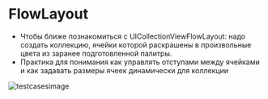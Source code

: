 #  FlowLayout

- Чтобы ближе познакомиться с UICollectionViewFlowLayout: надо создать коллекцию, ячейки которой раскрашены в произвольные цвета из заранее подготовленной палитры. 
- Практика для понимания как управлять отступами между ячейками и как задавать размеры ячеек динамически для коллекции

![testcasesimage](https://private-user-images.githubusercontent.com/143431196/331368472-dad04d16-5816-40a7-bd56-9696fc4c7907.png?jwt=eyJhbGciOiJIUzI1NiIsInR5cCI6IkpXVCJ9.eyJpc3MiOiJnaXRodWIuY29tIiwiYXVkIjoicmF3LmdpdGh1YnVzZXJjb250ZW50LmNvbSIsImtleSI6ImtleTUiLCJleHAiOjE3MTU4OTIzNDEsIm5iZiI6MTcxNTg5MjA0MSwicGF0aCI6Ii8xNDM0MzExOTYvMzMxMzY4NDcyLWRhZDA0ZDE2LTU4MTYtNDBhNy1iZDU2LTk2OTZmYzRjNzkwNy5wbmc_WC1BbXotQWxnb3JpdGhtPUFXUzQtSE1BQy1TSEEyNTYmWC1BbXotQ3JlZGVudGlhbD1BS0lBVkNPRFlMU0E1M1BRSzRaQSUyRjIwMjQwNTE2JTJGdXMtZWFzdC0xJTJGczMlMkZhd3M0X3JlcXVlc3QmWC1BbXotRGF0ZT0yMDI0MDUxNlQyMDQwNDFaJlgtQW16LUV4cGlyZXM9MzAwJlgtQW16LVNpZ25hdHVyZT0xYWEwYzJjOTI5NWMyNTJlZDAwNTYyNmQ3MmMwYzZjYjE5OTBjMDUxMDhlMTE1MmZjYzJlM2QyMzlmYzE0OWJmJlgtQW16LVNpZ25lZEhlYWRlcnM9aG9zdCZhY3Rvcl9pZD0wJmtleV9pZD0wJnJlcG9faWQ9MCJ9.mkdZNdMK5jHRMN1tUtf07vljch35GLANfXVdQ0Es-kA)
